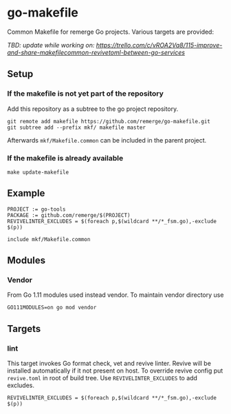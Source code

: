 # go-makefile

Common Makefile for remerge Go projects. Various targets are provided:

*TBD: update while working on: https://trello.com/c/vROA2Va8/115-improve-and-share-makefilecommon-revivetoml-between-go-services*

## Setup

### If the makefile is not yet part of the repository

Add this repository as a subtree to the go project repository.

```
git remote add makefile https://github.com/remerge/go-makefile.git
git subtree add --prefix mkf/ makefile master
```
Afterwards `mkf/Makefile.common` can be included in the parent project.

### If the makefile is already available

`make update-makefile`

## Example

```
PROJECT := go-tools
PACKAGE := github.com/remerge/$(PROJECT)
REVIVELINTER_EXCLUDES = $(foreach p,$(wildcard **/*_fsm.go),-exclude $(p))

include mkf/Makefile.common
```

## Modules

### Vendor

From Go 1.11 modules used instead vendor. To maintain vendor directory use

```
GO111MODULES=on go mod vendor
```

## Targets

### lint

This target invokes Go format check, vet and revive linter. Revive will be
installed automatically if it not present on host. To override revive config 
put `revive.toml` in root of build tree. Use `REVIVELINTER_EXCLUDES` to add 
excludes.

```
REVIVELINTER_EXCLUDES = $(foreach p,$(wildcard **/*_fsm.go),-exclude $(p))
```
